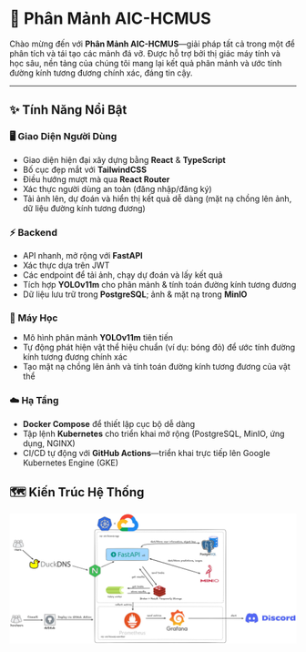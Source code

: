 # 🚀 Phân Mảnh AIC-HCMUS

Chào mừng đến với **Phân Mảnh AIC-HCMUS**—giải pháp tất cả trong một để phân tích và tái tạo các mảnh đá vỡ. Được hỗ trợ bởi thị giác máy tính và học sâu, nền tảng của chúng tôi mang lại kết quả phân mảnh và ước tính đường kính tương đương chính xác, đáng tin cậy.

---

## ✨ Tính Năng Nổi Bật

### 🖥️ Giao Diện Người Dùng
- Giao diện hiện đại xây dựng bằng **React** & **TypeScript**
- Bố cục đẹp mắt với **TailwindCSS**
- Điều hướng mượt mà qua **React Router**
- Xác thực người dùng an toàn (đăng nhập/đăng ký)
- Tải ảnh lên, dự đoán và hiển thị kết quả dễ dàng (mặt nạ chồng lên ảnh, dữ liệu đường kính tương đương)

### ⚡ Backend
- API nhanh, mở rộng với **FastAPI**
- Xác thực dựa trên JWT
- Các endpoint để tải ảnh, chạy dự đoán và lấy kết quả
- Tích hợp **YOLOv11m** cho phân mảnh & tính toán đường kính tương đương
- Dữ liệu lưu trữ trong **PostgreSQL**; ảnh & mặt nạ trong **MinIO**

### 🤖 Máy Học
- Mô hình phân mảnh **YOLOv11m** tiên tiến
- Tự động phát hiện vật thể hiệu chuẩn (ví dụ: bóng đỏ) để ước tính đường kính tương đương chính xác
- Tạo mặt nạ chồng lên ảnh và tính toán đường kính tương đương của vật thể

### ☁️ Hạ Tầng
- **Docker Compose** để thiết lập cục bộ dễ dàng
- Tập lệnh **Kubernetes** cho triển khai mở rộng (PostgreSQL, MinIO, ứng dụng, NGINX)
- CI/CD tự động với **GitHub Actions**—triển khai trực tiếp lên Google Kubernetes Engine (GKE)

## 🗺️ Kiến Trúc Hệ Thống

![Sơ đồ Kiến trúc Hệ thống](assets/app-architecture.jpg)

